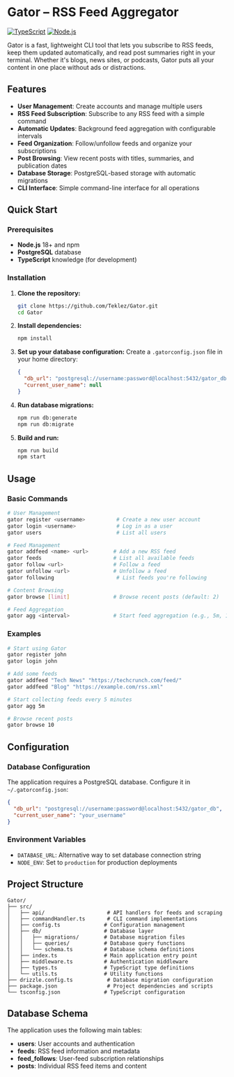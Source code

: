 # Gator – RSS Feed Aggregator

[![TypeScript](https://img.shields.io/badge/TypeScript-5.9.2-blue.svg)](https://www.typescriptlang.org/)
[![Node.js](https://img.shields.io/badge/Node.js-18+-green.svg)](https://nodejs.org/)

Gator is a fast, lightweight CLI tool that lets you subscribe to RSS feeds, keep them updated automatically, and read post summaries right in your terminal. Whether it's blogs, news sites, or podcasts, Gator puts all your content in one place without ads or distractions.

## Features

- **User Management**: Create accounts and manage multiple users
- **RSS Feed Subscription**: Subscribe to any RSS feed with a simple command
- **Automatic Updates**: Background feed aggregation with configurable intervals
- **Feed Organization**: Follow/unfollow feeds and organize your subscriptions
- **Post Browsing**: View recent posts with titles, summaries, and publication dates
- **Database Storage**: PostgreSQL-based storage with automatic migrations
- **CLI Interface**: Simple command-line interface for all operations

## Quick Start

### Prerequisites

- **Node.js** 18+ and npm
- **PostgreSQL** database
- **TypeScript** knowledge (for development)

### Installation

1. **Clone the repository:**

   ```bash
   git clone https://github.com/Teklez/Gator.git
   cd Gator
   ```

2. **Install dependencies:**

   ```bash
   npm install
   ```

3. **Set up your database configuration:**
   Create a `.gatorconfig.json` file in your home directory:

   ```json
   {
     "db_url": "postgresql://username:password@localhost:5432/gator_db",
     "current_user_name": null
   }
   ```

4. **Run database migrations:**

   ```bash
   npm run db:generate
   npm run db:migrate
   ```

5. **Build and run:**
   ```bash
   npm run build
   npm start
   ```

## Usage

### Basic Commands

```bash
# User Management
gator register <username>          # Create a new user account
gator login <username>             # Log in as a user
gator users                        # List all users

# Feed Management
gator addfeed <name> <url>        # Add a new RSS feed
gator feeds                       # List all available feeds
gator follow <url>                # Follow a feed
gator unfollow <url>              # Unfollow a feed
gator following                    # List feeds you're following

# Content Browsing
gator browse [limit]              # Browse recent posts (default: 2)

# Feed Aggregation
gator agg <interval>              # Start feed aggregation (e.g., 5m, 1h)
```

### Examples

```bash
# Start using Gator
gator register john
gator login john

# Add some feeds
gator addfeed "Tech News" "https://techcrunch.com/feed/"
gator addfeed "Blog" "https://example.com/rss.xml"

# Start collecting feeds every 5 minutes
gator agg 5m

# Browse recent posts
gator browse 10
```

## Configuration

### Database Configuration

The application requires a PostgreSQL database. Configure it in `~/.gatorconfig.json`:

```json
{
  "db_url": "postgresql://username:password@localhost:5432/gator_db",
  "current_user_name": "your_username"
}
```

### Environment Variables

- `DATABASE_URL`: Alternative way to set database connection string
- `NODE_ENV`: Set to `production` for production deployments

## Project Structure

```
Gator/
├── src/
│   ├── api/                    # API handlers for feeds and scraping
│   ├── commandHandler.ts       # CLI command implementations
│   ├── config.ts              # Configuration management
│   ├── db/                    # Database layer
│   │   ├── migrations/        # Database migration files
│   │   ├── queries/           # Database query functions
│   │   └── schema.ts          # Database schema definitions
│   ├── index.ts               # Main application entry point
│   ├── middleware.ts          # Authentication middleware
│   ├── types.ts               # TypeScript type definitions
│   └── utils.ts               # Utility functions
├── drizzle.config.ts           # Database migration configuration
├── package.json                # Project dependencies and scripts
└── tsconfig.json              # TypeScript configuration
```

## Database Schema

The application uses the following main tables:

- **users**: User accounts and authentication
- **feeds**: RSS feed information and metadata
- **feed_follows**: User-feed subscription relationships
- **posts**: Individual RSS feed items and content
